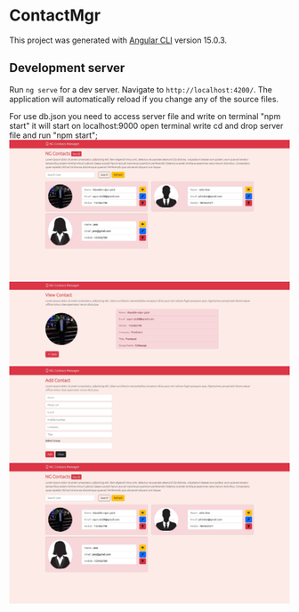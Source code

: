 # ContactMgr

This project was generated with [Angular CLI](https://github.com/angular/angular-cli) version 15.0.3.

## Development server

Run `ng serve` for a dev server. Navigate to `http://localhost:4200/`. The application will automatically reload if you change any of the source files.

For use db.json you need to access server file and write on terminal  "npm start" it will start on localhost:9000
open terminal write cd and drop server file and run "npm start";
<img src="./src/assets/Homepage.jpg" />
<img src="./src/assets/Viewpage.jpg" />
<img src="./src/assets/AddPage.jpg" />
<img src="./src/assets/Homepage.jpg" />
